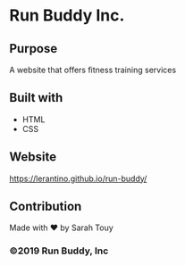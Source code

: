 # Run Buddy Inc.

## Purpose
A website that offers fitness training services

## Built with
* HTML
* CSS

## Website
https://lerantino.github.io/run-buddy/

## Contribution
Made with ❤️ by Sarah Touy

### ©️2019 Run Buddy, Inc
